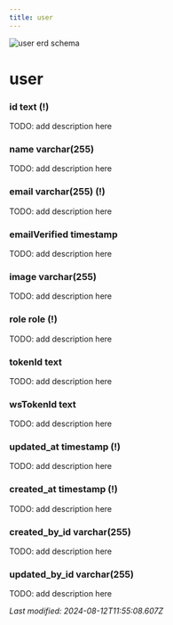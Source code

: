 ```yaml
---
title: user
---
```


![user erd schema](/img/schema/user.svg)


#  user

### id text (!)
TODO: add description here

### name varchar(255)
TODO: add description here

### email varchar(255) (!)
TODO: add description here

### emailVerified timestamp
TODO: add description here

### image varchar(255)
TODO: add description here

### role role (!)
TODO: add description here

### tokenId text
TODO: add description here

### wsTokenId text
TODO: add description here

### updated_at timestamp (!)
TODO: add description here

### created_at timestamp (!)
TODO: add description here

### created_by_id varchar(255)
TODO: add description here

### updated_by_id varchar(255)
TODO: add description here


_Last modified: 2024-08-12T11:55:08.607Z_
